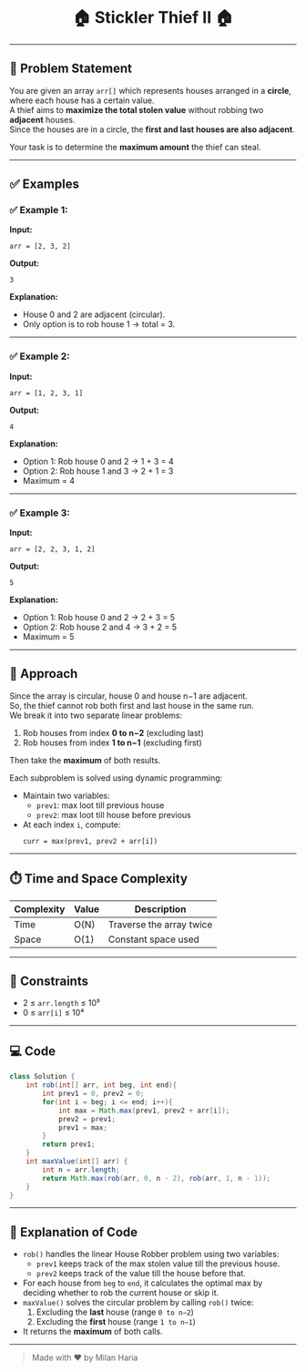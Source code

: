 <h1 align="center">🏠 Stickler Thief II 🏠</h1>

---

## 📝 Problem Statement

You are given an array `arr[]` which represents houses arranged in a **circle**, where each house has a certain value.  
A thief aims to **maximize the total stolen value** without robbing two **adjacent** houses.  
Since the houses are in a circle, the **first and last houses are also adjacent**.

Your task is to determine the **maximum amount** the thief can steal.

---

## ✅ Examples

### ✅ Example 1:

**Input:**  
```
arr = [2, 3, 2]
```

**Output:**  
```
3
```

**Explanation:**  
- House 0 and 2 are adjacent (circular).  
- Only option is to rob house 1 → total = 3.

---

### ✅ Example 2:

**Input:**  
```
arr = [1, 2, 3, 1]
```

**Output:**  
```
4
```

**Explanation:**  
- Option 1: Rob house 0 and 2 → 1 + 3 = 4  
- Option 2: Rob house 1 and 3 → 2 + 1 = 3  
- Maximum = 4

---

### ✅ Example 3:

**Input:**  
```
arr = [2, 2, 3, 1, 2]
```

**Output:**  
```
5
```

**Explanation:**  
- Option 1: Rob house 0 and 2 → 2 + 3 = 5  
- Option 2: Rob house 2 and 4 → 3 + 2 = 5  
- Maximum = 5

---

## 🧠 Approach

Since the array is circular, house 0 and house n−1 are adjacent.  
So, the thief cannot rob both first and last house in the same run.  
We break it into two separate linear problems:

1. Rob houses from index **0 to n−2** (excluding last)
2. Rob houses from index **1 to n−1** (excluding first)

Then take the **maximum** of both results.

Each subproblem is solved using dynamic programming:
- Maintain two variables:
  - `prev1`: max loot till previous house
  - `prev2`: max loot till house before previous
- At each index `i`, compute:
  ```
  curr = max(prev1, prev2 + arr[i])
  ```

---

## ⏱️ Time and Space Complexity

| Complexity | Value | Description                        |
|------------|-------|------------------------------------|
| Time       | O(N)  | Traverse the array twice           |
| Space      | O(1)  | Constant space used                |

---

## 🎯 Constraints

- 2 ≤ `arr.length` ≤ 10⁵  
- 0 ≤ `arr[i]` ≤ 10⁴

---

## 💻 Code

```java
class Solution {
    int rob(int[] arr, int beg, int end){
        int prev1 = 0, prev2 = 0;
        for(int i = beg; i <= end; i++){
            int max = Math.max(prev1, prev2 + arr[i]);
            prev2 = prev1;
            prev1 = max;
        }
        return prev1;
    }
    int maxValue(int[] arr) {
        int n = arr.length;
        return Math.max(rob(arr, 0, n - 2), rob(arr, 1, n - 1));
    }
}
```

---

## 📝 Explanation of Code

- `rob()` handles the linear House Robber problem using two variables:
  - `prev1` keeps track of the max stolen value till the previous house.
  - `prev2` keeps track of the value till the house before that.
- For each house from `beg` to `end`, it calculates the optimal max by deciding whether to rob the current house or skip it.
- `maxValue()` solves the circular problem by calling `rob()` twice:
  1. Excluding the **last** house (range `0 to n−2`)
  2. Excluding the **first** house (range `1 to n−1`)
- It returns the **maximum** of both calls.

---

> Made with ❤️ by Milan Haria
